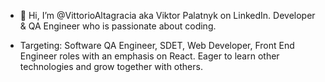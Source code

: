 - 👋 Hi, I’m @VittorioAltagracia aka Viktor Palatnyk on LinkedIn. Developer & QA Engineer who is passionate about coding.

- Targeting: Software QA Engineer, SDET, Web Developer, Front End Engineer roles with an emphasis on React. Eager to learn other technologies and grow together with others.

<!---
VittorioAltagracia/VittorioAltagracia is a ✨ special ✨ repository because its `README.md` (this file) appears on your GitHub profile.
You can click the Preview link to take a look at your changes.
--->

